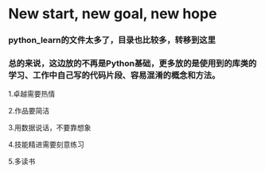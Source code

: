 # New start, new goal, new hope
### python_learn的文件太多了，目录也比较多，转移到这里
### 总的来说，这边放的不再是Python基础，更多放的是使用到的库类的学习、工作中自己写的代码片段、容易混淆的概念和方法。


1.卓越需要热情  

2.作品要简洁  

3.用数据说话，不要靠想象  

4.技能精进需要刻意练习  

5.多读书  


